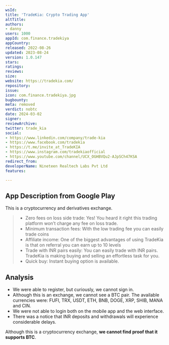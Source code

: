 ```yaml
---
wsId: 
title: 'TradeKia: Crypto Trading App'
altTitle: 
authors:
- danny
users: 1000
appId: com.finance.tradekiya
appCountry: 
released: 2022-08-26
updated: 2023-08-24
version: 1.0.147
stars: 
ratings: 
reviews: 
size: 
website: https://tradekia.com/
repository: 
issue: 
icon: com.finance.tradekiya.jpg
bugbounty: 
meta: removed
verdict: nobtc
date: 2024-03-02
signer: 
reviewArchive: 
twitter: trade_kia
social:
- https://www.linkedin.com/company/trade-kia
- https://www.facebook.com/tradekia
- https://t.me/invite_at_TradeKIA
- https://www.instagram.com/tradekiaofficial
- https://www.youtube.com/channel/UCX_OGHBVQu2-AJpSCh47KSA
redirect_from: 
developerName: Nineteen Realtech Labs Pvt Ltd
features: 

---
```


## App Description from Google Play

This is a cryptocurrency and derivatives exchange.

> - Zero fees on loss side trade: Yes! You heard it right this trading platform won’t charge any fee on loss trade.
> - Minimum transaction fees: With the low trading fee you can easily trade coins
> - Affiliate income: One of the biggest advantages of using TradeKia is that on referral you can earn up to 10 levels
> - Trade with INR pairs easily: You can easily trade with INR pairs. TradeKia is making buying and selling an effortless task for you.
> - Quick buy: Instant buying option is available.

## Analysis 

- We were able to register, but curiously, we cannot sign in. 
- Although this is an exchange, we cannot see a BTC pair. The available currencies were: FUFI, TRX, USDT, ETH, BNB, DOGE, XRP, SHIB, MANA and CIN.
- We were not able to login both on the mobile app and the web interface. 
- There was a notice that INR deposits and withdrawals will experience considerable delays. 

Although this is a cryptocurrency exchange, **we cannot find proof that it supports BTC**. 
